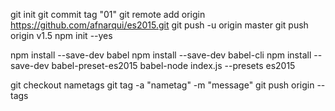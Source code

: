 git init 
git commit tag "01"
git remote add origin https://github.com/afnarqui/es2015.git
git push -u origin master
git push origin v1.5
npm init --yes

npm install --save-dev babel
npm install --save-dev babel-cli
npm install --save-dev babel-preset-es2015
babel-node index.js --presets es2015

git checkout nametags
git tag -a "nametag" -m "message"
git push origin --tags 
